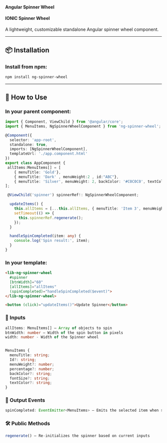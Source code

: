  #### Angular Spinner Wheel
 #### IONIC Spinner Wheel
A lightweight, customizable standalone Angular spinner wheel component.

---

## 📦 Installation

### Install from npm:
```bash
npm install ng-spinner-wheel
```
---
## 🧩 How to Use

### In your parent component:

```typescript
import { Component, ViewChild } from '@angular/core';
import { MenuItems, NgSpinnerWheelComponent } from 'ng-spinner-wheel';

@Component({
  selector: 'app-root',
  standalone: true,
  imports: [NgSpinnerWheelComponent],
  templateUrl: './app.component.html'
})
export class AppComponent {
 allItems:MenuItems[] = [
    { menuTitle: 'Gold'},
    { menuTitle: 'Dark' , menuWeight:2 , id:"ABC"},
    { menuTitle: 'Silver', menuWeight: 2, backColor: '#C0C0C0', textColor: '#FFFFFF', fontSize: '12px' },
];

 @ViewChild('spinner') spinnerRef!: NgSpinnerWheelComponent;

  updateItems() {
    this.allItems = [...this.allItems, { menuTitle: 'Item 3', menuWeight: 6 }];
    setTimeout(() => {
      this.spinnerRef.regenerate();
    });
  }

  handleSpinCompleted(item: any) {
    console.log('Spin result:', item);
  }
}  
```
###  In your template:
```html
<lib-ng-spinner-wheel
  #spinner
  [btnWidth]="60"
  [allItems]="allItems"
  (spinCompleted)="handleSpinCompleted($event)">
</lib-ng-spinner-wheel>

<button (click)="updateItems()">Update Spinner</button>
```

###  🔧 Inputs

```typescript
allItems: MenuItems[] – Array of objects to spin
btnWidth: number – Width of the spin button in pixels
width: number - Width of the Spinner wheel


MenuItems {
  menuTitle: string;
  Id?: string;
  menuWeight?: number;
  percentage?: number;
  backColor?: string;
  fontSize?: string;
  textColor?: string;
}
```
### 📢 Output Events
```typescript
spinCompleted: EventEmitter<MenuItems> – Emits the selected item when spin completes
```
### 🛠️ Public Methods
```typescript
regenerate() – Re-initializes the spinner based on current inputs
```
